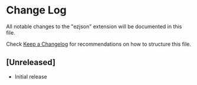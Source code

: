 # Change Log

All notable changes to the "ezjson" extension will be documented in this file.

Check [Keep a Changelog](http://keepachangelog.com/) for recommendations on how to structure this file.

## [Unreleased]

- Initial release